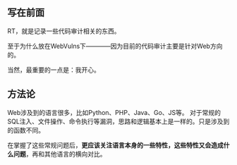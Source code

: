 ## 写在前面
RT，就是记录一些代码审计相关的东西。

至于为什么放在WebVulns下————因为目前的代码审计主要是针对Web方向的。

当然，最重要的一点是：我开心。

## 方法论
Web涉及到的语言很多，比如Python、PHP、Java、Go、JS等。
对于常规的SQL注入、文件操作、命令执行等漏洞，思路和逻辑基本上是一样的。只是涉及到的函数不同。

在掌握了这些常规问题后，**更应该关注语言本身的一些特性，这些特性又会造成什么问题**，再和其他语言的横向对比。
